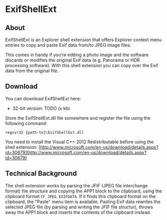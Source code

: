 # ExifShellExt #

## About ##

ExifShellExt is an Explorer shell extension that offers Explorer context menu entries to copy and paste Exif data from/to JPEG image files.

This comes in handy if you're editing a photo image and the software discards or modifies the original Exif data (e.g. Panorama or HDR processing software). With this shell extension you can copy over the Exif data from the original file.

## Download ##

You can download ExifShellExt here:
- 32-bit version: TODO (x kb)

Store the ExifShellExt.dll file somewhere and register the file using the following command:

`regsvr32 {path-to}\ExifShellExt.dll`

You need to install the Visual C++ 2012 Redistributable before using the shell extension:
[http://www.microsoft.com/en-us/download/details.aspx?id=30679](http://www.microsoft.com/en-us/download/details.aspx?id=30679)

## Technical Background ##

The shell extension works by parsing the JFIF (JPEG file interchange format) file structure and copying the APP1 block to the clipboard, using the clipboard format `CF_JPEG_EXIFDATA`. If it finds this clipboard format on the clipboard, the "Paste" menu item is available. Pasting Exif data rewrites the selected JPEG file (by parsing and writing the JFIF file structur), throws away the APP1 block and inserts the contents of the clipboard instead.
